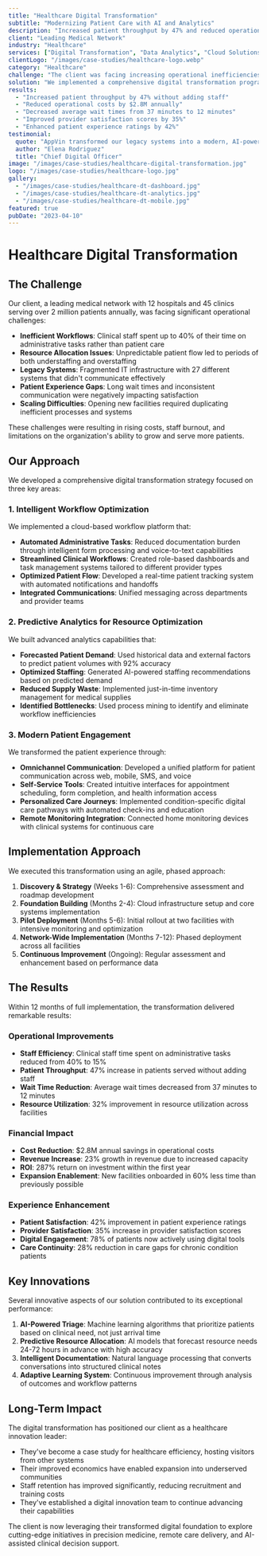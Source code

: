 ```yaml
---
title: "Healthcare Digital Transformation"
subtitle: "Modernizing Patient Care with AI and Analytics"
description: "Increased patient throughput by 47% and reduced operational costs by $2.8M annually through our intelligent workflow automation and predictive analytics platform."
client: "Leading Medical Network"
industry: "Healthcare"
services: ["Digital Transformation", "Data Analytics", "Cloud Solutions"]
clientLogo: "/images/case-studies/healthcare-logo.webp"
category: "Healthcare"
challenge: "The client was facing increasing operational inefficiencies, rising costs, and difficulty scaling their services to meet growing patient demand across their network of 12 hospitals and 45 clinics."
solution: "We implemented a comprehensive digital transformation program, including a cloud-based intelligent workflow platform, predictive analytics for resource optimization, and modernized patient engagement systems."
results:
  - "Increased patient throughput by 47% without adding staff"
  - "Reduced operational costs by $2.8M annually"
  - "Decreased average wait times from 37 minutes to 12 minutes"
  - "Improved provider satisfaction scores by 35%"
  - "Enhanced patient experience ratings by 42%"
testimonial:
  quote: "AppVin transformed our legacy systems into a modern, AI-powered ecosystem in half the time and budget we expected. Their team's strategic approach and flawless execution accelerated our digital transformation by 18 months."
  author: "Elena Rodriguez"
  title: "Chief Digital Officer"
image: "/images/case-studies/healthcare-digital-transformation.jpg"
logo: "/images/case-studies/healthcare-logo.jpg"
gallery:
  - "/images/case-studies/healthcare-dt-dashboard.jpg"
  - "/images/case-studies/healthcare-dt-analytics.jpg"
  - "/images/case-studies/healthcare-dt-mobile.jpg"
featured: true
pubDate: "2023-04-10"
---
```


# Healthcare Digital Transformation

## The Challenge

Our client, a leading medical network with 12 hospitals and 45 clinics serving over 2 million patients annually, was facing significant operational challenges:

- **Inefficient Workflows**: Clinical staff spent up to 40% of their time on administrative tasks rather than patient care
- **Resource Allocation Issues**: Unpredictable patient flow led to periods of both understaffing and overstaffing
- **Legacy Systems**: Fragmented IT infrastructure with 27 different systems that didn't communicate effectively
- **Patient Experience Gaps**: Long wait times and inconsistent communication were negatively impacting satisfaction
- **Scaling Difficulties**: Opening new facilities required duplicating inefficient processes and systems

These challenges were resulting in rising costs, staff burnout, and limitations on the organization's ability to grow and serve more patients.

## Our Approach

We developed a comprehensive digital transformation strategy focused on three key areas:

### 1. Intelligent Workflow Optimization

We implemented a cloud-based workflow platform that:

- **Automated Administrative Tasks**: Reduced documentation burden through intelligent form processing and voice-to-text capabilities
- **Streamlined Clinical Workflows**: Created role-based dashboards and task management systems tailored to different provider types
- **Optimized Patient Flow**: Developed a real-time patient tracking system with automated notifications and handoffs
- **Integrated Communications**: Unified messaging across departments and provider teams

### 2. Predictive Analytics for Resource Optimization

We built advanced analytics capabilities that:

- **Forecasted Patient Demand**: Used historical data and external factors to predict patient volumes with 92% accuracy
- **Optimized Staffing**: Generated AI-powered staffing recommendations based on predicted demand
- **Reduced Supply Waste**: Implemented just-in-time inventory management for medical supplies
- **Identified Bottlenecks**: Used process mining to identify and eliminate workflow inefficiencies

### 3. Modern Patient Engagement

We transformed the patient experience through:

- **Omnichannel Communication**: Developed a unified platform for patient communication across web, mobile, SMS, and voice
- **Self-Service Tools**: Created intuitive interfaces for appointment scheduling, form completion, and health information access
- **Personalized Care Journeys**: Implemented condition-specific digital care pathways with automated check-ins and education
- **Remote Monitoring Integration**: Connected home monitoring devices with clinical systems for continuous care

## Implementation Approach

We executed this transformation using an agile, phased approach:

1. **Discovery & Strategy** (Weeks 1-6): Comprehensive assessment and roadmap development
2. **Foundation Building** (Months 2-4): Cloud infrastructure setup and core systems implementation
3. **Pilot Deployment** (Months 5-6): Initial rollout at two facilities with intensive monitoring and optimization
4. **Network-Wide Implementation** (Months 7-12): Phased deployment across all facilities
5. **Continuous Improvement** (Ongoing): Regular assessment and enhancement based on performance data

## The Results

Within 12 months of full implementation, the transformation delivered remarkable results:

### Operational Improvements

- **Staff Efficiency**: Clinical staff time spent on administrative tasks reduced from 40% to 15%
- **Patient Throughput**: 47% increase in patients served without adding staff
- **Wait Time Reduction**: Average wait times decreased from 37 minutes to 12 minutes
- **Resource Utilization**: 32% improvement in resource utilization across facilities

### Financial Impact

- **Cost Reduction**: $2.8M annual savings in operational costs
- **Revenue Increase**: 23% growth in revenue due to increased capacity
- **ROI**: 287% return on investment within the first year
- **Expansion Enablement**: New facilities onboarded in 60% less time than previously possible

### Experience Enhancement

- **Patient Satisfaction**: 42% improvement in patient experience ratings
- **Provider Satisfaction**: 35% increase in provider satisfaction scores
- **Digital Engagement**: 78% of patients now actively using digital tools
- **Care Continuity**: 28% reduction in care gaps for chronic condition patients

## Key Innovations

Several innovative aspects of our solution contributed to its exceptional performance:

1. **AI-Powered Triage**: Machine learning algorithms that prioritize patients based on clinical need, not just arrival time
2. **Predictive Resource Allocation**: AI models that forecast resource needs 24-72 hours in advance with high accuracy
3. **Intelligent Documentation**: Natural language processing that converts conversations into structured clinical notes
4. **Adaptive Learning System**: Continuous improvement through analysis of outcomes and workflow patterns

## Long-Term Impact

The digital transformation has positioned our client as a healthcare innovation leader:

- They've become a case study for healthcare efficiency, hosting visitors from other systems
- Their improved economics have enabled expansion into underserved communities
- Staff retention has improved significantly, reducing recruitment and training costs
- They've established a digital innovation team to continue advancing their capabilities

The client is now leveraging their transformed digital foundation to explore cutting-edge initiatives in precision medicine, remote care delivery, and AI-assisted clinical decision support.
